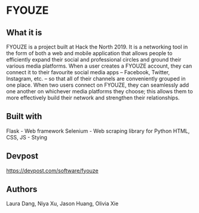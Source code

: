 # FYOUZE

## What it is
FYOUZE is a project built at Hack the North 2019. It is a networking tool in the form of both a web and mobile application that allows people to efficiently expand their social and professional circles and ground their various media platforms. When a user creates a FYOUZE account, they can connect it to their favourite social media apps – Facebook, Twitter, Instagram, etc. – so that all of their channels are conveniently grouped in one place. When two users connect on FYOUZE, they can seamlessly add one another on whichever media platforms they choose; this allows them to more effectively build their network and strengthen their relationships.

## Built with
Flask - Web framework
Selenium - Web scraping library for Python
HTML, CSS, JS - Stying

## Devpost
https://devpost.com/software/fyouze

## Authors
Laura Dang, Niya Xu, Jason Huang, Olivia Xie
